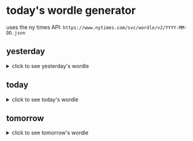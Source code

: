 # today's wordle generator

uses the ny times API: `https://www.nytimes.com/svc/wordle/v2/YYYY-MM-DD.json`

## yesterday

<details>
    <summary>click to see yesterday's wordle</summary>

    shelf

</details>

## today

<details>
    <summary>click to see today's wordle</summary>

    elbow

</details>

## tomorrow

<details>
    <summary>click to see tomorrow's wordle</summary>

    sheet

</details>
